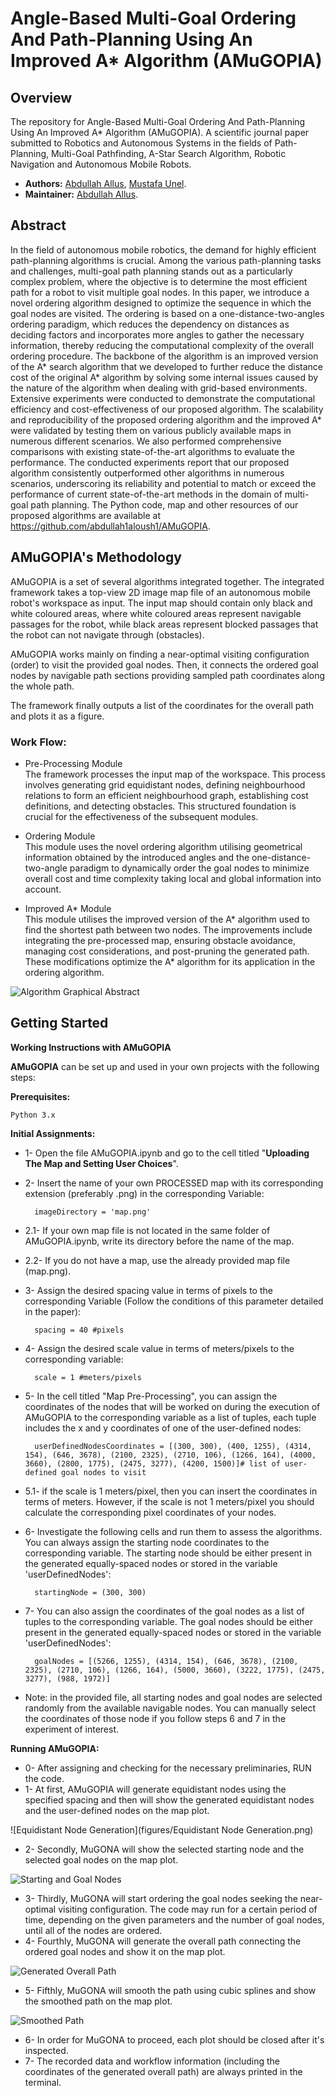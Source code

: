 # Angle-Based Multi-Goal Ordering And Path-Planning Using An Improved A* Algorithm (AMuGOPIA)

## Overview

The repository for Angle-Based Multi-Goal Ordering And Path-Planning Using An Improved A* Algorithm (AMuGOPIA). A scientific journal paper submitted to Robotics and Autonomous Systems in the fields of Path-Planning, Multi-Goal Pathfinding, A-Star Search Algorithm, Robotic Navigation and Autonomous Mobile Robots.

- **Authors:** [Abdullah Allus](https://scholar.google.com/citations?user=rDlVCVUAAAAJ&hl=en), [Mustafa Unel](https://scholar.google.com/citations?hl=en&user=h4lFct0AAAAJ&view_op=list_works).
- **Maintainer:** [Abdullah Allus](https://github.com/abdullah1aloush1).

## Abstract

In the field of autonomous mobile robotics, the demand for highly efficient path-planning algorithms is crucial. Among the various path-planning tasks and challenges, multi-goal path planning stands out as a particularly complex problem, where the objective is to determine the most efficient path for a robot to visit multiple goal nodes. In this paper, we introduce a novel ordering algorithm designed to optimize the sequence in which the goal nodes are visited. The ordering is based on a one-distance-two-angles ordering paradigm, which reduces the dependency on distances as deciding factors and incorporates more angles to gather the necessary information, thereby reducing the computational complexity of the overall ordering procedure. The backbone of the algorithm is an improved version of the A* search algorithm that we developed to further reduce the distance cost of the original A* algorithm by solving some internal issues caused by the nature of the algorithm when dealing with grid-based environments. Extensive experiments were conducted to demonstrate the computational efficiency and cost-effectiveness of our proposed algorithm. The scalability and reproducibility of the proposed ordering algorithm and the improved A* were validated by testing them on various publicly available maps in numerous different scenarios. We also performed comprehensive comparisons with existing state-of-the-art algorithms to evaluate the performance. The conducted experiments report that our proposed algorithm consistently outperformed other algorithms in numerous scenarios, underscoring its reliability and potential to match or exceed the performance of current state-of-the-art methods in the domain of multi-goal path planning. The Python code, map and other resources of our proposed algorithms are available at https://github.com/abdullah1aloush1/AMuGOPIA.

## AMuGOPIA's Methodology

AMuGOPIA is a set of several algorithms integrated together. The integrated framework takes a top-view 2D image map file of an autonomous mobile robot's workspace as input. The input map should contain only black and white coloured areas, where white coloured areas represent navigable passages for the robot, while black areas represent blocked passages that the robot can not navigate through (obstacles).

AMuGOPIA works mainly on finding a near-optimal visiting configuration (order) to visit the provided goal nodes. Then, it connects the ordered goal nodes by navigable path sections providing sampled path coordinates along the whole path.

The framework finally outputs a list of the coordinates for the overall path and plots it as a figure.

### Work Flow:


- Pre-Processing Module <br>
The framework processes the input map of the workspace. This process involves generating grid equidistant nodes, defining neighbourhood relations to form an efficient neighbourhood graph, establishing cost definitions, and detecting obstacles. This structured foundation is crucial for the effectiveness of the subsequent modules.

- Ordering Module <br>
This module uses the novel ordering algorithm utilising geometrical information obtained by the introduced angles and the one-distance-two-angle paradigm to dynamically order the goal nodes to minimize overall cost and time complexity taking local and global information into account.

- Improved A* Module <br>
This module utilises the improved version of the A* algorithm used to find the shortest path between two nodes. The improvements include integrating the pre-processed map, ensuring obstacle avoidance, managing cost considerations, and post-pruning the generated path. These modifications optimize the A* algorithm for its application in the ordering algorithm.


![Algorithm Graphical Abstract](figures/GraphicalAbstract.png)

## Getting Started

__**Working Instructions with AMuGOPIA**__

**AMuGOPIA** can be set up and used in your own projects with the following steps:

__Prerequisites:__

    Python 3.x

__Initial Assignments:__

- 1- Open the file AMuGOPIA.ipynb and go to the cell titled "**Uploading The Map and Setting User Choices**".
- 2- Insert the name of your own PROCESSED map with its corresponding extension (preferably .png) in the corresponding Variable:

        imageDirectory = 'map.png'

- 2.1- If your own map file is not located in the same folder of AMuGOPIA.ipynb, write its directory before the name of the map.
- 2.2- If you do not have a map, use the already provided map file (map.png).
- 3- Assign the desired spacing value in terms of pixels to the corresponding Variable (Follow the conditions of this parameter detailed in the paper):

        spacing = 40 #pixels

- 4- Assign the desired scale value in terms of meters/pixels to the corresponding variable:

        scale = 1 #meters/pixels

- 5- In the cell titled "Map Pre-Processing", you can assign the coordinates of the nodes that will be worked on during the execution of AMuGOPIA to the corresponding variable as a list of tuples, each tuple includes the x and y coordinates of one of the user-defined nodes:

        userDefinedNodesCoordinates = [(300, 300), (400, 1255), (4314, 154), (646, 3678), (2100, 2325), (2710, 106), (1266, 164), (4000, 3660), (2800, 1775), (2475, 3277), (4200, 1500)]# list of user-defined goal nodes to visit

- 5.1- if the scale is 1 meters/pixel, then you can insert the coordinates in terms of meters. However, if the scale is not 1 meters/pixel you should calculate the corresponding pixel coordinates of your nodes.
- 6- Investigate the following cells and run them to assess the algorithms. You can always assign the starting node coordinates to the corresponding variable. The starting node should be either present in the generated equally-spaced nodes or stored in the variable 'userDefinedNodes':

        startingNode = (300, 300)

- 7- You can also assign the coordinates of the goal nodes as a list of tuples to the corresponding variable. The goal nodes should be either present in the generated equally-spaced nodes or stored in the variable 'userDefinedNodes':

        goalNodes = [(5266, 1255), (4314, 154), (646, 3678), (2100, 2325), (2710, 106), (1266, 164), (5000, 3660), (3222, 1775), (2475, 3277), (988, 1972)]

- Note: in the provided file, all starting nodes and goal nodes are selected randomly from the available navigable nodes. You can manually select the coordinates of those node if you follow steps 6 and 7 in the experiment of interest.

__Running AMuGOPIA:__


- 0- After assigning and checking for the necessary preliminaries, RUN the code.
- 1- At first, AMuGOPIA will generate equidistant nodes using the specified spacing and then will show the generated equidistant nodes and the user-defined nodes on the map plot.

![Equidistant Node Generation](figures/Equidistant Node Generation.png)

- 2- Secondly, MuGONA will show the selected starting node and the selected goal nodes on the map plot.

![Starting and Goal Nodes](https://github.com/abdullah1aloush1/MuGONA/blob/main/Starting%20and%20Goal%20Nodes.png)

- 3- Thirdly, MuGONA will start ordering the goal nodes seeking the near-optimal visiting configuration. The code may run for a certain period of time, depending on the given parameters and the number of goal nodes, until all of the nodes are ordered.
- 4- Fourthly, MuGONA will generate the overall path connecting the ordered goal nodes and show it on the map plot.

![Generated Overall Path](https://github.com/abdullah1aloush1/MuGONA/blob/main/Generated%20Overall%20Path.png)

- 5- Fifthly, MuGONA will smooth the path using cubic splines and show the smoothed path on the map plot.

![Smoothed Path](https://github.com/abdullah1aloush1/MuGONA/blob/main/Smoothed%20Path.png)

- 6- In order for MuGONA to proceed, each plot should be closed after it's inspected.
- 7- The recorded data and workflow information (including the coordinates of the generated overall path) are always printed in the terminal.


